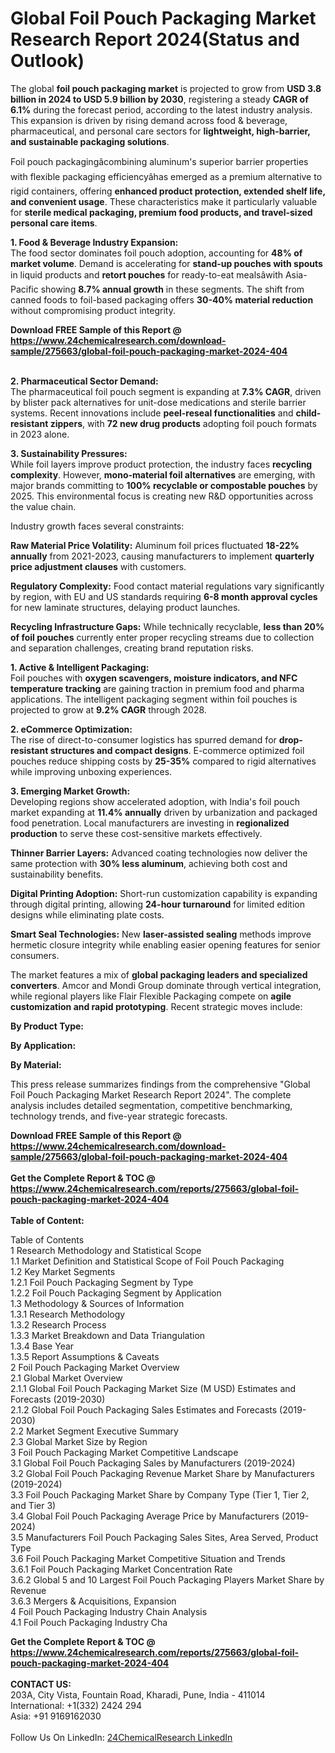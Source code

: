 <h1>Global Foil Pouch Packaging Market Research Report 2024(Status and Outlook)</h1><p>The global <strong>foil pouch packaging market</strong> is projected to grow from <strong>USD 3.8 billion in 2024 to USD 5.9 billion by 2030</strong>, registering a steady <strong>CAGR of 6.1%</strong> during the forecast period, according to the latest industry analysis. This expansion is driven by rising demand across food &amp; beverage, pharmaceutical, and personal care sectors for <strong>lightweight, high-barrier, and sustainable packaging solutions</strong>.</p><p>Foil pouch packagingâcombining aluminum's superior barrier properties with flexible packaging efficiencyâhas emerged as a premium alternative to rigid containers, offering <strong>enhanced product protection, extended shelf life, and convenient usage</strong>. These characteristics make it particularly valuable for <strong>sterile medical packaging, premium food products, and travel-sized personal care items</strong>.</p><p><strong>1. Food &amp; Beverage Industry Expansion:</strong><br>
The food sector dominates foil pouch adoption, accounting for <strong>48% of market volume</strong>. Demand is accelerating for <strong>stand-up pouches with spouts</strong> in liquid products and <strong>retort pouches</strong> for ready-to-eat mealsâwith Asia-Pacific showing <strong>8.7% annual growth</strong> in these segments. The shift from canned foods to foil-based packaging offers <strong>30-40% material reduction</strong> without compromising product integrity.</p><div><b>Download FREE Sample of this Report @ 
            <a href="https://www.24chemicalresearch.com/download-sample/275663/global-foil-pouch-packaging-market-2024-404">
            https://www.24chemicalresearch.com/download-sample/275663/global-foil-pouch-packaging-market-2024-404</a></b></div><br><p><strong>2. Pharmaceutical Sector Demand:</strong><br>
The pharmaceutical foil pouch segment is expanding at <strong>7.3% CAGR</strong>, driven by blister pack alternatives for unit-dose medications and sterile barrier systems. Recent innovations include <strong>peel-reseal functionalities</strong> and <strong>child-resistant zippers</strong>, with <strong>72 new drug products</strong> adopting foil pouch formats in 2023 alone.</p><p><strong>3. Sustainability Pressures:</strong><br>
While foil layers improve product protection, the industry faces <strong>recycling complexity</strong>. However, <strong>mono-material foil alternatives</strong> are emerging, with major brands committing to <strong>100% recyclable or compostable pouches</strong> by 2025. This environmental focus is creating new R&amp;D opportunities across the value chain.</p><p>Industry growth faces several constraints:</p><p><strong>Raw Material Price Volatility:</strong> Aluminum foil prices fluctuated <strong>18-22% annually</strong> from 2021-2023, causing manufacturers to implement <strong>quarterly price adjustment clauses</strong> with customers.</p><p><strong>Regulatory Complexity:</strong> Food contact material regulations vary significantly by region, with EU and US standards requiring <strong>6-8 month approval cycles</strong> for new laminate structures, delaying product launches.</p><p><strong>Recycling Infrastructure Gaps:</strong> While technically recyclable, <strong>less than 20% of foil pouches</strong> currently enter proper recycling streams due to collection and separation challenges, creating brand reputation risks.</p><p><strong>1. Active &amp; Intelligent Packaging:</strong><br>
Foil pouches with <strong>oxygen scavengers, moisture indicators, and NFC temperature tracking</strong> are gaining traction in premium food and pharma applications. The intelligent packaging segment within foil pouches is projected to grow at <strong>9.2% CAGR</strong> through 2028.</p><p><strong>2. eCommerce Optimization:</strong><br>
The rise of direct-to-consumer logistics has spurred demand for <strong>drop-resistant structures and compact designs</strong>. E-commerce optimized foil pouches reduce shipping costs by <strong>25-35%</strong> compared to rigid alternatives while improving unboxing experiences.</p><p><strong>3. Emerging Market Growth:</strong><br>
Developing regions show accelerated adoption, with India's foil pouch market expanding at <strong>11.4% annually</strong> driven by urbanization and packaged food penetration. Local manufacturers are investing in <strong>regionalized production</strong> to serve these cost-sensitive markets effectively.</p><p><strong>Thinner Barrier Layers:</strong> Advanced coating technologies now deliver the same protection with <strong>30% less aluminum</strong>, achieving both cost and sustainability benefits.</p><p><strong>Digital Printing Adoption:</strong> Short-run customization capability is expanding through digital printing, allowing <strong>24-hour turnaround</strong> for limited edition designs while eliminating plate costs.</p><p><strong>Smart Seal Technologies:</strong> New <strong>laser-assisted sealing</strong> methods improve hermetic closure integrity while enabling easier opening features for senior consumers.</p><p>The market features a mix of <strong>global packaging leaders and specialized converters</strong>. Amcor and Mondi Group dominate through vertical integration, while regional players like Flair Flexible Packaging compete on <strong>agile customization and rapid prototyping</strong>. Recent strategic moves include:</p><p><strong>By Product Type:</strong></p><p><strong>By Application:</strong></p><p><strong>By Material:</strong></p><p>This press release summarizes findings from the comprehensive "Global Foil Pouch Packaging Market Research Report 2024". The complete analysis includes detailed segmentation, competitive benchmarking, technology trends, and five-year strategic forecasts.</p><div><b>Download FREE Sample of this Report @ 
            <a href="https://www.24chemicalresearch.com/download-sample/275663/global-foil-pouch-packaging-market-2024-404">
            https://www.24chemicalresearch.com/download-sample/275663/global-foil-pouch-packaging-market-2024-404</a></b></div><br><div><b>Get the Complete Report & TOC @ 
            <a href="https://www.24chemicalresearch.com/reports/275663/global-foil-pouch-packaging-market-2024-404">
            https://www.24chemicalresearch.com/reports/275663/global-foil-pouch-packaging-market-2024-404</a></b></div><br>
            <b>Table of Content:</b><p>Table of Contents<br />
1 Research Methodology and Statistical Scope<br />
1.1 Market Definition and Statistical Scope of Foil Pouch Packaging<br />
1.2 Key Market Segments<br />
1.2.1 Foil Pouch Packaging Segment by Type<br />
1.2.2 Foil Pouch Packaging Segment by Application<br />
1.3 Methodology & Sources of Information<br />
1.3.1 Research Methodology<br />
1.3.2 Research Process<br />
1.3.3 Market Breakdown and Data Triangulation<br />
1.3.4 Base Year<br />
1.3.5 Report Assumptions & Caveats<br />
2 Foil Pouch Packaging Market Overview<br />
2.1 Global Market Overview<br />
2.1.1 Global Foil Pouch Packaging Market Size (M USD) Estimates and Forecasts (2019-2030)<br />
2.1.2 Global Foil Pouch Packaging Sales Estimates and Forecasts (2019-2030)<br />
2.2 Market Segment Executive Summary<br />
2.3 Global Market Size by Region<br />
3 Foil Pouch Packaging Market Competitive Landscape<br />
3.1 Global Foil Pouch Packaging Sales by Manufacturers (2019-2024)<br />
3.2 Global Foil Pouch Packaging Revenue Market Share by Manufacturers (2019-2024)<br />
3.3 Foil Pouch Packaging Market Share by Company Type (Tier 1, Tier 2, and Tier 3)<br />
3.4 Global Foil Pouch Packaging Average Price by Manufacturers (2019-2024)<br />
3.5 Manufacturers Foil Pouch Packaging Sales Sites, Area Served, Product Type<br />
3.6 Foil Pouch Packaging Market Competitive Situation and Trends<br />
3.6.1 Foil Pouch Packaging Market Concentration Rate<br />
3.6.2 Global 5 and 10 Largest Foil Pouch Packaging Players Market Share by Revenue<br />
3.6.3 Mergers & Acquisitions, Expansion<br />
4 Foil Pouch Packaging Industry Chain Analysis<br />
4.1 Foil Pouch Packaging Industry Cha</p><div><b>Get the Complete Report & TOC @ 
            <a href="https://www.24chemicalresearch.com/reports/275663/global-foil-pouch-packaging-market-2024-404">
            https://www.24chemicalresearch.com/reports/275663/global-foil-pouch-packaging-market-2024-404</a></b></div><br><b>CONTACT US:</b><br>
            203A, City Vista, Fountain Road, Kharadi, Pune, India - 411014<br>
            International: +1(332) 2424 294<br>
            Asia: +91 9169162030 <br><br>
            Follow Us On LinkedIn: <a href="https://www.linkedin.com/company/24chemicalresearch/">24ChemicalResearch LinkedIn</a>